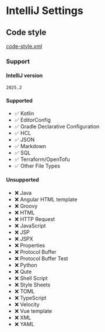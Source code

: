 # IntelliJ Settings

## Code style

[code-style.xml](./code-style.xml)

### Support

#### IntelliJ version

```plaintext
2025.2
```

#### Supported

- ✅ Kotlin
- ✅ EditorConfig
- ✅ Gradle Declarative Configuration
- ✅ HCL
- ✅ JSON
- ✅ Markdown
- ✅ SQL
- ✅ Terraform/OpenTofu
- ✅ Other File Types

#### Unsupported

- ❌ Java
- ❌ Angular HTML template
- ❌ Groovy
- ❌ HTML
- ❌ HTTP Request
- ❌ JavaScript
- ❌ JSP
- ❌ JSPX
- ❌ Properties
- ❌ Protocol Buffer
- ❌ Protocol Buffer Test
- ❌ Python
- ❌ Qute
- ❌ Shell Script
- ❌ Style Sheets
- ❌ TOML
- ❌ TypeScript
- ❌ Velocity
- ❌ Vue template
- ❌ XML
- ❌ YAML
